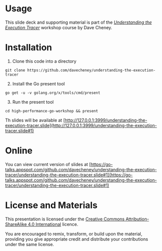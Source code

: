 # Usage

This slide deck and supporting material is part of the [_Understanding the Execution Tracer_](http://dave.cheney.net/training) workshop course by Dave Cheney.

# Installation

1. Clone this code into a directory
 ```
 git clone https://github.com/davecheney/understanding-the-execution-tracer
 ```

2. Install the Go present tool
 ```
 go get -u -v golang.org/x/tools/cmd/present
 ```

3. Run the present tool
 ```
 cd high-performance-go-workshop && present
 ```

Th slides will be available at [http://127.0.0.1:3999/understanding-the-execution-tracer.slide](http://127.0.0.1:3999/understanding-the-execution-tracer.slide#1)

# Online
You can view current version of slides at [https://go-talks.appspot.com/github.com/davecheney/understanding-the-execution-tracer/understanding-the-execution-tracer.slide#1](https://go-talks.appspot.com/github.com/davecheney/understanding-the-execution-tracer/understanding-the-execution-tracer.slide#1)

# License and Materials

This presentation is licensed under the [Creative Commons Attribution-ShareAlike 4.0 International](https://creativecommons.org/licenses/by-sa/4.0/) licence.

You are encouraged to remix, transform, or build upon the material, providing you give appropriate credit and distribute your contributions under the same license.
